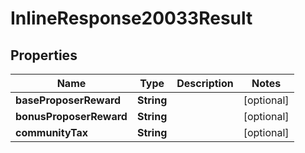 
# InlineResponse20033Result

## Properties
Name | Type | Description | Notes
------------ | ------------- | ------------- | -------------
**baseProposerReward** | **String** |  |  [optional]
**bonusProposerReward** | **String** |  |  [optional]
**communityTax** | **String** |  |  [optional]



